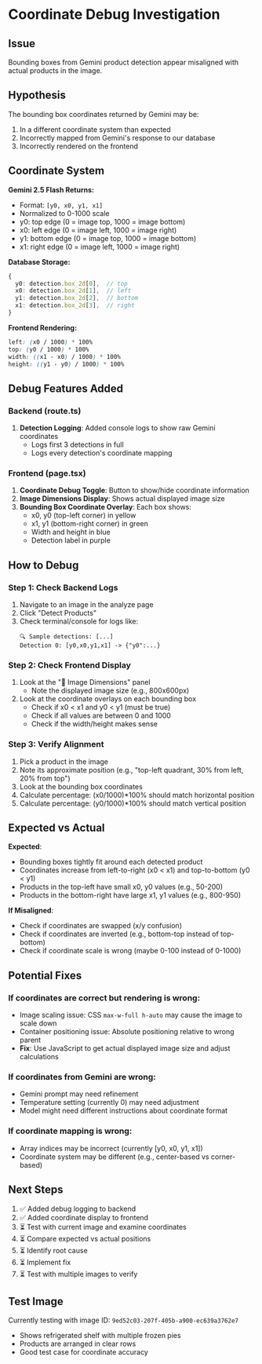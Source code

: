 # Coordinate Debug Investigation

## Issue
Bounding boxes from Gemini product detection appear misaligned with actual products in the image.

## Hypothesis
The bounding box coordinates returned by Gemini may be:
1. In a different coordinate system than expected
2. Incorrectly mapped from Gemini's response to our database
3. Incorrectly rendered on the frontend

## Coordinate System
**Gemini 2.5 Flash Returns:**
- Format: `[y0, x0, y1, x1]`
- Normalized to 0-1000 scale
- y0: top edge (0 = image top, 1000 = image bottom)
- x0: left edge (0 = image left, 1000 = image right)
- y1: bottom edge (0 = image top, 1000 = image bottom)
- x1: right edge (0 = image left, 1000 = image right)

**Database Storage:**
```typescript
{
  y0: detection.box_2d[0],  // top
  x0: detection.box_2d[1],  // left
  y1: detection.box_2d[2],  // bottom
  x1: detection.box_2d[3],  // right
}
```

**Frontend Rendering:**
```css
left: (x0 / 1000) * 100%
top: (y0 / 1000) * 100%
width: ((x1 - x0) / 1000) * 100%
height: ((y1 - y0) / 1000) * 100%
```

## Debug Features Added

### Backend (route.ts)
1. **Detection Logging**: Added console logs to show raw Gemini coordinates
   - Logs first 3 detections in full
   - Logs every detection's coordinate mapping

### Frontend (page.tsx)
1. **Coordinate Debug Toggle**: Button to show/hide coordinate information
2. **Image Dimensions Display**: Shows actual displayed image size
3. **Bounding Box Coordinate Overlay**: Each box shows:
   - x0, y0 (top-left corner) in yellow
   - x1, y1 (bottom-right corner) in green
   - Width and height in blue
   - Detection label in purple

## How to Debug

### Step 1: Check Backend Logs
1. Navigate to an image in the analyze page
2. Click "Detect Products"
3. Check terminal/console for logs like:
   ```
   🔍 Sample detections: [...]
   Detection 0: [y0,x0,y1,x1] -> {"y0":...}
   ```

### Step 2: Check Frontend Display
1. Look at the "📐 Image Dimensions" panel
   - Note the displayed image size (e.g., 800x600px)
2. Look at the coordinate overlays on each bounding box
   - Check if x0 < x1 and y0 < y1 (must be true)
   - Check if all values are between 0 and 1000
   - Check if the width/height makes sense

### Step 3: Verify Alignment
1. Pick a product in the image
2. Note its approximate position (e.g., "top-left quadrant, 30% from left, 20% from top")
3. Look at the bounding box coordinates
4. Calculate percentage: (x0/1000)*100% should match horizontal position
5. Calculate percentage: (y0/1000)*100% should match vertical position

## Expected vs Actual

**Expected**: 
- Bounding boxes tightly fit around each detected product
- Coordinates increase from left-to-right (x0 < x1) and top-to-bottom (y0 < y1)
- Products in the top-left have small x0, y0 values (e.g., 50-200)
- Products in the bottom-right have large x1, y1 values (e.g., 800-950)

**If Misaligned**:
- Check if coordinates are swapped (x/y confusion)
- Check if coordinates are inverted (e.g., bottom-top instead of top-bottom)
- Check if coordinate scale is wrong (maybe 0-100 instead of 0-1000)

## Potential Fixes

### If coordinates are correct but rendering is wrong:
- Image scaling issue: CSS `max-w-full h-auto` may cause the image to scale down
- Container positioning issue: Absolute positioning relative to wrong parent
- **Fix**: Use JavaScript to get actual displayed image size and adjust calculations

### If coordinates from Gemini are wrong:
- Gemini prompt may need refinement
- Temperature setting (currently 0) may need adjustment
- Model might need different instructions about coordinate format

### If coordinate mapping is wrong:
- Array indices may be incorrect (currently [y0, x0, y1, x1])
- Coordinate system may be different (e.g., center-based vs corner-based)

## Next Steps
1. ✅ Added debug logging to backend
2. ✅ Added coordinate display to frontend
3. ⏳ Test with current image and examine coordinates
4. ⏳ Compare expected vs actual positions
5. ⏳ Identify root cause
6. ⏳ Implement fix
7. ⏳ Test with multiple images to verify

## Test Image
Currently testing with image ID: `9ed52c03-207f-405b-a900-ec639a3762e7`
- Shows refrigerated shelf with multiple frozen pies
- Products are arranged in clear rows
- Good test case for coordinate accuracy

